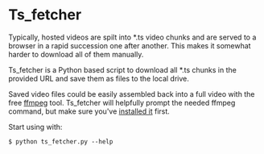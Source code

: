 # Ts_fetcher
Typically, hosted videos are spilt into *.ts video chunks and are served
to a browser in a rapid succession one after another. This makes it
somewhat harder to download all of them manually.

Ts_fetcher is a Python based script to download all *.ts chunks
in the provided URL and save them as files to the local drive.

Saved video files could be easily assembled back into a full video with the
free [ffmpeg](https://ffmpeg.org/) tool. Ts_fetcher will helpfully
prompt the needed ffmpeg command, but make sure you've
[installed it](https://ffmpeg.org/download.html) first.

Start using with:

`$ python ts_fetcher.py --help`